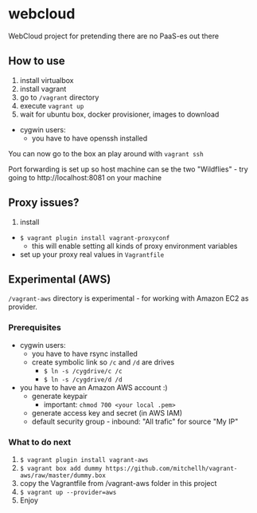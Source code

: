 # webcloud
WebCloud project for pretending there are no PaaS-es out there

## How to use

1. install virtualbox
2. install vagrant
3. go to `/vagrant` directory
4. execute `vagrant up`
5. wait for ubuntu box, docker provisioner, images to download

* cygwin users:
  + you have to have openssh installed

You can now go to the box an play around with `vagrant ssh`

Port forwarding is set up so host machine can se the two "Wildflies" - try going to http://localhost:8081 on your machine

## Proxy issues?

1. install
  * `$ vagrant plugin install vagrant-proxyconf`
    + this will enable setting all kinds of proxy environment variables
  * set up your proxy real values in `Vagrantfile`

## Experimental (AWS)

`/vagrant-aws` directory is experimental - for working with Amazon EC2 as provider.

### Prerequisites

* cygwin users:
  + you have to have rsync installed
  + create symbolic link so `/c` and `/d` are drives
    - `$ ln -s /cygdrive/c /c`
    - `$ ln -s /cygdrive/d /d`
* you have to have an Amazon AWS account :)
  + generate keypair
    - important: `chmod 700 <your local .pem>`
  + generate access key and secret (in AWS IAM)
  + default security group - inbound: "All trafic" for source "My IP"

### What to do next

1. `$ vagrant plugin install vagrant-aws`
2. `$ vagrant box add dummy https://github.com/mitchellh/vagrant-aws/raw/master/dummy.box`
3. copy the Vagrantfile from /vagrant-aws folder in this project
4. `$ vagrant up --provider=aws`
5. Enjoy
